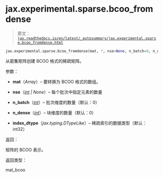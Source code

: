 # jax.experimental.sparse.bcoo_fromdense

> 原文：[`jax.readthedocs.io/en/latest/_autosummary/jax.experimental.sparse.bcoo_fromdense.html`](https://jax.readthedocs.io/en/latest/_autosummary/jax.experimental.sparse.bcoo_fromdense.html)

```py
jax.experimental.sparse.bcoo_fromdense(mat, *, nse=None, n_batch=0, n_dense=0, index_dtype=<class 'jax.numpy.int32'>)
```

从密集矩阵创建 BCOO 格式的稀疏矩阵。

参数：

+   **mat**（*Array*）– 要转换为 BCOO 格式的数组。

+   **nse**（[*int*](https://docs.python.org/3/library/functions.html#int "(在 Python v3.12 中)") *|* *None*）– 每个批次中指定元素的数量

+   **n_batch**（[*int*](https://docs.python.org/3/library/functions.html#int "(在 Python v3.12 中)")）– 批次维度的数量（默认：0）

+   **n_dense**（[*int*](https://docs.python.org/3/library/functions.html#int "(在 Python v3.12 中)")）– 块维度的数量（默认：0）

+   **index_dtype**（*jax.typing.DTypeLike*）– 稀疏索引的数据类型（默认：int32）

返回：

矩阵的 BCOO 表示。

返回类型：

mat_bcoo
